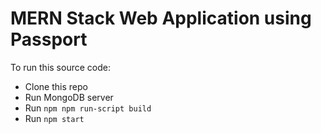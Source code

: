 # MERN Stack Web Application using Passport

To run this source code:

* Clone this repo
* Run MongoDB server
* Run `npm npm run-script build`
* Run `npm start`
